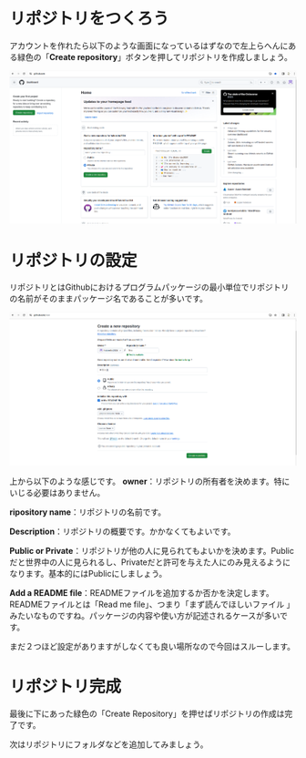 # リポジトリをつくろう
アカウントを作れたら以下のような画面になっているはずなので左上らへんにある緑色の「**Create repository**」ボタンを押してリポジトリを作成しましょう。

![image](./img/home.png)

# リポジトリの設定
リポジトリとはGithubにおけるプログラムパッケージの最小単位でリポジトリの名前がそのままパッケージ名であることが多いです。

![image](./img/cre_repo.png)

上から以下のような感じです。
**owner**：リポジトリの所有者を決めます。特にいじる必要はありません。

**ripository name**：リポジトリの名前です。

**Description**：リポジトリの概要です。かかなくてもよいです。

**Public or Private**：リポジトリが他の人に見られてもよいかを決めます。Publicだと世界中の人に見られるし、Privateだと許可を与えた人にのみ見えるようになります。基本的にはPublicにしましょう。

**Add a README file**：READMEファイルを追加するか否かを決定します。READMEファイルとは「Read me file」、つまり「まず読んでほしいファイル
」みたいなものですね。パッケージの内容や使い方が記述されるケースが多いです。

まだ２つほど設定がありますがしなくても良い場所なので今回はスルーします。

# リポジトリ完成
最後に下にあった緑色の「Create Repository」を押せばリポジトリの作成は完了です。

次はリポジトリにフォルダなどを追加してみましょう。

